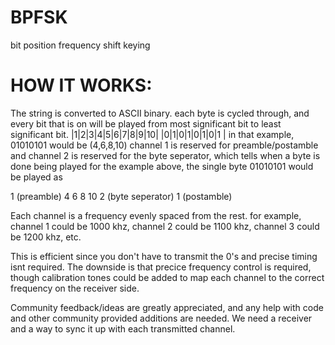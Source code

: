 # BPFSK
bit position frequency shift keying

# HOW IT WORKS:
The string is converted to ASCII binary.
each byte is cycled through, and every bit that is on will be played from most significant bit to least significant bit.
|1|2|3|4|5|6|7|8|9|10|
    |0|1|0|1|0|1|0|1 |
in that example, 01010101 would be (4,6,8,10)
channel 1 is reserved for preamble/postamble and channel 2 is reserved for the byte seperator, which tells when a byte is done being played
for the example above, the single byte 01010101 would be played as

1 (preamble)
4
6
8
10
2 (byte seperator)
1 (postamble)

Each channel is a frequency evenly spaced from the rest. for example, channel 1 could be 1000 khz, channel 2 could be 1100 khz, channel 3 could be 1200 khz, etc.

This is efficient since you don't have to transmit the 0's and precise timing isnt required. The downside is that precice frequency control is required, though calibration tones could be added to map each channel to the correct frequency on the receiver side.

Community feedback/ideas are greatly appreciated, and any help with code and other community provided additions are needed.
We need a receiver and a way to sync it up with each transmitted channel.
